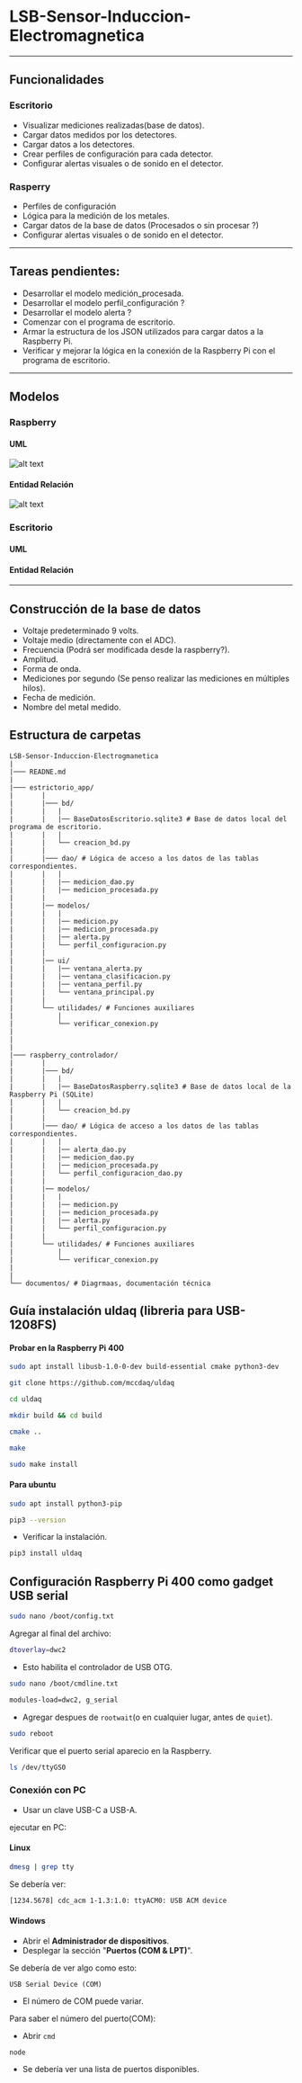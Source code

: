 # LSB-Sensor-Induccion-Electromagnetica

----

## Funcionalidades

### Escritorio

- Visualizar mediciones realizadas(base de datos).
- Cargar datos medidos por los detectores.
- Cargar datos a los detectores.
- Crear perfiles de configuración para cada detector.
- Configurar alertas visuales o de sonido en el detector.

### Rasperry 

- Perfiles de configuración
- Lógica para la medición de los metales.
- Cargar datos de la base de datos (Procesados o sin procesar ?)
- Configurar alertas visuales o de sonido en el detector.
----

## Tareas pendientes:

- Desarrollar el modelo medición_procesada.
- Desarrollar el modelo perfil_configuración ?
- Desarrollar el modelo alerta ?
- Comenzar con el programa de escritorio.
- Armar la estructura de los JSON utilizados para cargar datos a la Raspberry Pi.
- Verificar y mejorar la lógica en la conexión de la Raspberry Pi con el programa de escritorio.

----

## Modelos

### Raspberry

#### UML

![alt text](documentos/LSB-MODELADO-MODELO-Raspberry.png)

#### Entidad Relación

![alt text](documentos/LSB-MODELADO-Raspberry-ER.png)

### Escritorio

#### UML

#### Entidad Relación
---

## Construcción de la base de datos

- Voltaje predeterminado 9 volts.
- Voltaje medio (directamente con el ADC).
- Frecuencia (Podrá ser modificada desde la raspberry?).
- Amplitud.
- Forma de onda.
- Mediciones por segundo (Se penso realizar las mediciones en múltiples hilos).
- Fecha de medición.
- Nombre del metal medido.

## Estructura de carpetas

```
LSB-Sensor-Induccion-Electrogmanetica
|
|─── READNE.md
|
|─── estrictorio_app/
|       |
|       |─── bd/
|       |   |
|       |   |── BaseDatosEscritorio.sqlite3 # Base de datos local del programa de escritorio.
|       |   |
|       |   └── creacion_bd.py
|       |
|       |─── dao/ # Lógica de acceso a los datos de las tablas correspondientes.
|       |   |
|       |   |── medicion_dao.py
|       |   |── medicion_procesada.py
|       |
|       |── modelos/
|       |   |
|       |   |── medicion.py
|       |   |── medicion_procesada.py
|       |   |── alerta.py
|       |   └── perfil_configuracion.py
|       |
|       |── ui/
|       |   |── ventana_alerta.py
|       |   |── ventana_clasificacion.py
|       |   |── ventana_perfil.py
|       |   └── ventana_principal.py
|       |
|       └── utilidades/ # Funciones auxiliares
|           |
|           └── verificar_conexion.py
|
|
|
|─── raspberry_controlador/
|       |
|       |─── bd/
|       |   |
|       |   |── BaseDatosRaspberry.sqlite3 # Base de datos local de la Raspberry Pi (SQLite)
|       |   |
|       |   └── creacion_bd.py
|       |
|       |─── dao/ # Lógica de acceso a los datos de las tablas correspondientes.
|       |   |
|       |   |── alerta_dao.py
|       |   |── medicion_dao.py
|       |   |── medicion_procesada.py
|       |   └── perfil_configuracion_dao.py
|       |
|       |── modelos/
|       |   |
|       |   |── medicion.py
|       |   |── medicion_procesada.py
|       |   |── alerta.py
|       |   └── perfil_configuracion.py
|       |
|       └── utilidades/ # Funciones auxiliares
|           |
|           └── verificar_conexion.py
|
|
└── documentos/ # Diagrmaas, documentación técnica
```

## Guía instalación uldaq (libreria para USB-1208FS)

#### Probar en la Raspberry Pi 400

```bash
sudo apt install libusb-1.0-0-dev build-essential cmake python3-dev
```

```bash
git clone https://github.com/mccdaq/uldaq
```

```bash
cd uldaq
```

```bash
mkdir build && cd build
```

```bash
cmake ..
```

```bash
make
```

```bash
sudo make install
```

#### Para ubuntu

```bash
sudo apt install python3-pip
```

```bash
pip3 --version
```

- Verificar la instalación.

```bash
pip3 install uldaq
```

## Configuración Raspberry Pi 400 como gadget USB serial

```bash
sudo nano /boot/config.txt
```

Agregar al final del archivo:

```bash
dtoverlay=dwc2
```

- Esto habilita el controlador de USB OTG.

```bash
sudo nano /boot/cmdline.txt
```

```bash
modules-load=dwc2, g_serial
```
- Agregar despues de `rootwait`(o en cualquier lugar, antes de `quiet`).

```bash
sudo reboot
```

Verificar que el puerto serial aparecio en la Raspberry.

```bash
ls /dev/ttyGS0
```

### Conexión con PC

- Usar un clave USB-C a USB-A.

ejecutar en PC:

#### **Linux**
```bash
dmesg | grep tty
```

Se debería ver:
```bash
[1234.5678] cdc_acm 1-1.3:1.0: ttyACM0: USB ACM device
```

#### **Windows**

- Abrir el **Administrador de dispositivos**.
- Desplegar la sección "**Puertos (COM & LPT)**".

Se debería de ver algo como esto:
```Arduino
USB Serial Device (COM)
```

- El número de COM puede variar.

Para saber el número del puerto(COM):
- Abrir `cmd`

```shell
node
```

- Se debería ver una lista de puertos disponibles.

